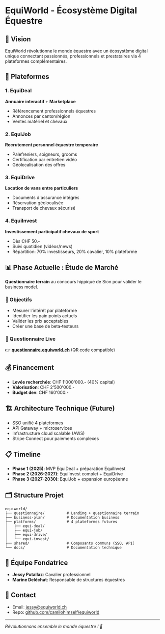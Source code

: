 # EquiWorld - Écosystème Digital Équestre

## 🐎 Vision
EquiWorld révolutionne le monde équestre avec un écosystème digital unique connectant passionnés, professionnels et prestataires via 4 plateformes complémentaires.

## 🚀 Plateformes

### 1. EquiDeal
**Annuaire interactif + Marketplace**
- Référencement professionnels équestres
- Annonces par canton/région
- Ventes matériel et chevaux

### 2. EquiJob
**Recrutement personnel équestre temporaire**
- Palefreniers, soigneurs, grooms
- Certification par entretien vidéo
- Géolocalisation des offres

### 3. EquiDrive
**Location de vans entre particuliers**
- Documents d'assurance intégrés
- Réservation géolocalisée
- Transport de chevaux sécurisé

### 4. EquiInvest
**Investissement participatif chevaux de sport**
- Dès CHF 50.-
- Suivi quotidien (vidéos/news)
- Répartition: 70% investisseurs, 20% cavalier, 10% plateforme

## 📊 Phase Actuelle : Étude de Marché

**Questionnaire terrain** au concours hippique de Sion pour valider le business model.

### 🎯 Objectifs
- Mesurer l'intérêt par plateforme
- Identifier les pain points actuels
- Valider les prix acceptables
- Créer une base de beta-testeurs

### 📱 Questionnaire Live
👉 **[questionnaire.equiworld.ch](https://questionnaire.equiworld.ch)** (QR code compatible)

## 💰 Financement
- **Levée recherchée**: CHF 1'000'000.- (40% capital)
- **Valorisation**: CHF 2'500'000.-
- **Budget dev**: CHF 160'000.-

## 🏗️ Architecture Technique (Future)
- SSO unifié 4 plateformes
- API Gateway + microservices
- Infrastructure cloud scalable (AWS)
- Stripe Connect pour paiements complexes

## 📋 Timeline
- **Phase 1 (2025)**: MVP EquiDeal + préparation EquiInvest
- **Phase 2 (2026-2027)**: EquiInvest complet + EquiDrive
- **Phase 3 (2027-2030)**: EquiJob + expansion européenne

## 🗂️ Structure Projet
```
equiworld/
├── questionnaire/          # Landing + questionnaire terrain
├── business-plan/          # Documentation business
├── platforms/              # 4 plateformes futures
│   ├── equi-deal/         
│   ├── equi-job/          
│   ├── equi-drive/        
│   └── equi-invest/       
├── shared/                 # Composants communs (SSO, API)
└── docs/                   # Documentation technique
```

## 👥 Équipe Fondatrice
- **Jessy Putallaz**: Cavalier professionnel
- **Marine Deléchat**: Responsable de structures équestres

## 📧 Contact
- Email: [jessy@equiworld.ch](mailto:jessy@equiworld.ch)
- Repo: [github.com/camilohimself/equiworld](https://github.com/camilohimself/equiworld)

---
*Révolutionnons ensemble le monde équestre ! 🐎*